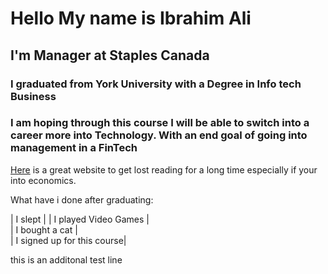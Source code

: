 # Hello My name is Ibrahim Ali

[logo]: https://en.wikipedia.org/wiki/Elon_Musk#/media/File:Elon_Musk_Royal_Society.jpg "elon musk" 

## I'm Manager at Staples Canada
### I graduated from York University with a Degree in Info tech Business 
### I am hoping through this course I will be able to switch into a career more into Technology. With an end goal of going into management in a FinTech

[Here](https://www.investopedia.com/company-news-4427705) is a great website to get lost reading for a long time especially if your into economics.


What have i done after graduating:

        
| I slept |
| I played Video Games  |   
| I bought a cat   |  
| I signed up for this course|

this is an additonal test line

